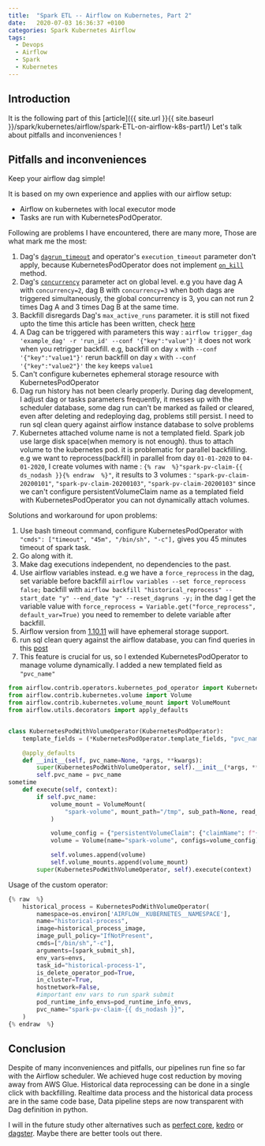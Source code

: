 ```yaml
---
title:  "Spark ETL -- Airflow on Kubernetes, Part 2"
date:   2020-07-03 16:36:37 +0100
categories: Spark Kubernetes Airflow
tags:
  - Devops
  - Airflow
  - Spark
  - Kubernetes
---
```


## Introduction

It is the following part of this [article]({{ site.url }}{{ site.baseurl }}/spark/kubernetes/airflow/spark-ETL-on-airflow-k8s-part1/)
Let's talk about pitfalls and inconveniences !

## Pitfalls and inconveniences
Keep your airflow dag simple!

It is based on my own experience and applies with our airflow setup: 
* Airflow on kubernetes with local executor mode
* Tasks are run with KubernetesPodOperator.

Following are problems I have encountered, there are many more, Those are what mark me the most:
1. Dag's [`dagrun_timeout`](https://airflow.apache.org/docs/stable/_modules/airflow/models/dag.html#DAG) and operator's `execution_timeout` parameter don't apply, because KubernetesPodOperator does not implement [`on_kill`](https://stackoverflow.com/questions/50054777/airflow-task-is-not-stopped-when-execution-timeout-gets-triggered) method.
2. Dag's [`concurrency`](https://airflow.apache.org/docs/stable/faq.html#:~:text=concurrency%20%3A%20The%20Airflow%20scheduler%20will,cfg%20.) parameter act on global level. e.g you have dag A with `concurrency=2`, dag B with `concurrency=3` when both dags are triggered simultaneously, the global concurrency is 3, you can not run 2 times Dag A and 3 times Dag B at the same time.
3. Backfill disregards Dag's `max_active_runs` parameter. it is still not fixed upto the time this article has been written, check [here](https://issues.apache.org/jira/browse/AIRFLOW-137)
4. A Dag can be triggered with parameters this way : `airflow trigger_dag 'example_dag' -r 'run_id' --conf '{"key":"value"}'` it does not work when you retrigger backfill. e.g, backfill on day `x` with `--conf '{"key":"value1"}'` rerun backfill on day `x` with `--conf '{"key":"value2"}'` the `key` keeps `value1` 
5. Can't configure kubernetes ephemeral storage resource with KubernetesPodOperator
6. Dag run history has not been clearly properly. During dag development, I adjust dag or tasks parameters frequently, it messes up with the scheduler database, some dag run can't be marked as failed or cleared, even after deleting and redeploying dag, problems still persist. I need to run sql clean query against airflow instance database to solve problems
7. Kubernetes attached volume name is not a templated field. Spark job use large disk space(when memory is not enough). thus to attach volume to the kubernetes pod. it is problematic for parallel backfilling. e.g we want to reprocess(backfill) in parallel from day `01-01-2020` to `04-01-2020`, I create volumes with name : `{% raw  %}"spark-pv-claim-{{ ds_nodash }}{% endraw  %}"`, it results to 3 volumes :  `"spark-pv-claim-20200101"`, `"spark-pv-claim-20200103"`, `"spark-pv-claim-20200103"` since we can't configure persistentVolumeClaim name as a templated field with KubernetesPodOperator you can not dynamically attach volumes.

Solutions and workaround for upon problems:
1. Use bash timeout command, configure  KubernetesPodOperator with `"cmds": ["timeout", "45m", "/bin/sh", "-c"],` gives you 45 minutes timeout of spark task.
2. Go along with it.
3. Make dag executions independent, no dependencies to the past.
4. Use airflow variables instead. e.g we have a `force_reprocess` in the dag, set variable before backfill `airflow variables --set force_reprocess false;` backfill with `airflow backfill "historical_reprocess" --start_date "y" --end_date "y" --reset_dagruns -y;` in the dag I get the variable value with `force_reprocess = Variable.get("force_reprocess", default_var=True)` you need to remember to delete variable after backfill.
5. Airflow version from [1.10.11](https://github.com/apache/airflow/blob/1.10.11rc1/airflow/kubernetes/pod.py) will have ephemeral storage support. 
6. run sql clean query against the airflow database, you can find queries in this [post](https://www.astronomer.io/guides/airflow-queries/)
7. This feature is crucial for us, so I extended KubernetesPodOperator to manage volume dynamically. I added a new templated field as `"pvc_name"`

```python
from airflow.contrib.operators.kubernetes_pod_operator import KubernetesPodOperator
from airflow.contrib.kubernetes.volume import Volume
from airflow.contrib.kubernetes.volume_mount import VolumeMount
from airflow.utils.decorators import apply_defaults


class KubernetesPodWithVolumeOperator(KubernetesPodOperator):
    template_fields = (*KubernetesPodOperator.template_fields, "pvc_name")

    @apply_defaults
    def __init__(self, pvc_name=None, *args, **kwargs):
        super(KubernetesPodWithVolumeOperator, self).__init__(*args, **kwargs)
        self.pvc_name = pvc_name
sometime
    def execute(self, context):
        if self.pvc_name:
            volume_mount = VolumeMount(
                "spark-volume", mount_path="/tmp", sub_path=None, read_only=False
            )

            volume_config = {"persistentVolumeClaim": {"claimName": f"{self.pvc_name}"}}
            volume = Volume(name="spark-volume", configs=volume_config)

            self.volumes.append(volume)
            self.volume_mounts.append(volume_mount)
        super(KubernetesPodWithVolumeOperator, self).execute(context)

```
Usage of the custom operator:
```python
{% raw  %}
    historical_process = KubernetesPodWithVolumeOperator(
        namespace=os.environ['AIRFLOW__KUBERNETES__NAMESPACE'],
        name="historical-process",
        image=historical_process_image,
        image_pull_policy="IfNotPresent",
        cmds=["/bin/sh","-c"],
        arguments=[spark_submit_sh],
        env_vars=envs,
        task_id="historical-process-1",
        is_delete_operator_pod=True,
        in_cluster=True,
        hostnetwork=False,
        #important env vars to run spark submit
        pod_runtime_info_envs=pod_runtime_info_envs,
        pvc_name="spark-pv-claim-{{ ds_nodash }}",
    )
{% endraw  %}
```

## Conclusion
Despite of many inconveniences and pitfalls, our pipelines run fine so far with the Airflow scheduler. We achieved huge cost reduction by moving away from AWS Glue. Historical data reprocessing can be done in a single click with backfilling. Realtime data process and the historical data process are in the same code base, Data pipeline steps are now transparent with Dag definition in python.

I will in the future study other alternatives such as [perfect core](https://docs.prefect.io/), [kedro](https://kedro.readthedocs.io/en/stable/index.html) or [dagster](https://github.com/dagster-io/dagster/). Maybe there are better tools out there.